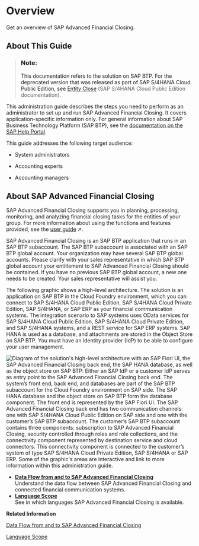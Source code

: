 <!-- loio6e1af2743721420782fcb82472c9ce86 -->

# Overview

Get an overview of SAP Advanced Financial Closing.



<a name="loio6e1af2743721420782fcb82472c9ce86__section_ur1_hlm_scb"/>

## About This Guide

> ### Note:  
> This documentation refers to the solution on SAP BTP. For the deprecated version that was released as part of SAP S/4HANA Cloud Public Edition, see [Entity Close](https://help.sap.com/docs/SAP_S4HANA_CLOUD/f28f75c165cc4626ba0359dc47edc4de/5e4381c85a544720920b78d20d656a4c.html?locale=en-US) \(SAP S/4HANA Cloud Public Edition documentation\).

This administration guide describes the steps you need to perform as an administrator to set up and run SAP Advanced Financial Closing. It covers application-specific information only. For general information about SAP Business Technology Platform \(SAP BTP\), see the [documentation on the SAP Help Portal](https://help.sap.com/docs/BTP?locale=en-US).

This guide addresses the following target audience:

-   System administrators

-   Accounting experts

-   Accounting managers




<a name="loio6e1af2743721420782fcb82472c9ce86__section_ow4_5lm_scb"/>

## About SAP Advanced Financial Closing

SAP Advanced Financial Closing supports you in planning, processing, monitoring, and analyzing financial closing tasks for the entities of your group. For more information about using the functions and features provided, see the [user guide](https://help.sap.com/viewer/b3f5b9cf1ab7498fad5b6f297013d65a/SHIP/en-US/239ab375e0334c149082cc6851644e8b.html "Provides details about the changes made in each version of this document.") :arrow_upper_right:.

SAP Advanced Financial Closing is an SAP BTP application that runs in an SAP BTP subaccount. The SAP BTP subaccount is associated with an SAP BTP global account. Your organization may have several SAP BTP global accounts. Please clarify with your sales representative in which SAP BTP global account your entitlement to SAP Advanced Financial Closing should be contained. If you have no previous SAP BTP global account, a new one needs to be created. Your sales representative will assist you.

The following graphic shows a high-level architecture. The solution is an application on SAP BTP in the Cloud Foundry environment, which you can connect to SAP S/4HANA Cloud Public Edition, SAP S/4HANA Cloud Private Edition, SAP S/4HANA, or SAP ERP as your financial communication systems. The integration scenario to SAP systems uses OData services for SAP S/4HANA Cloud Public Edition, SAP S/4HANA Cloud Private Edition, and SAP S/4HANA systems, and a REST service for SAP ERP systems. SAP HANA is used as a database, and attachments are stored in the Object Store on SAP BTP. You must have an identity provider \(IdP\) to be able to configure your user management.

![Diagram of the solution's high-level architecture with an SAP Fiori UI, the SAP Advanced
                                                  Financial Closing
							back end, the SAP
                                                HANA
							database, as well as the object store on SAP BTP: Either
							an SAP IdP or a customer IdP serves as entry point to the SAP Advanced
                                                  Financial Closing back
							end. The system’s front end, back end, and databases are part of the
								SAP BTP
							subaccount for the Cloud Foundry environment on SAP side. The SAP
                                                HANA
							database and the object store on SAP BTP form
							the database component. The front end is represented by the SAP Fiori
							UI. The SAP Advanced
                                                  Financial Closing back
							end has two communication channels: one with SAP S/4HANA
                                                  Cloud Public Edition
							on SAP side and one with the customer’s SAP BTP
							subaccount. The customer’s SAP BTP
							subaccount contains three components: subscription to SAP Advanced
                                                  Financial Closing,
							security controlled through roles and role collections, and the
							connectivity component represented by destination service and cloud
							connectors. This connectivity component is connected to the customer’s
							system of type SAP S/4HANA
                                                  Cloud Private Edition, SAP
                                                S/4HANA
							or SAP ERP.
							Some of the graphic's areas are interactive and link to more information
							within this administration guide.](images/AFC_High-Level_Architecture_Diagram_726b4eb.png)

-   **[Data Flow from and to SAP Advanced Financial Closing](data-flow-from-and-to-sap-advanced-financial-closing-56103b0.md "Understand the data flow between SAP Advanced
                                                  Financial Closing and connected financial communication
		systems.")**  
Understand the data flow between SAP Advanced Financial Closing and connected financial communication systems.
-   **[Language Scope](language-scope-4f635b9.md "See in which languages SAP Advanced
                                                  Financial Closing is available.")**  
See in which languages SAP Advanced Financial Closing is available.

**Related Information**  


[Data Flow from and to SAP Advanced Financial Closing](data-flow-from-and-to-sap-advanced-financial-closing-56103b0.md "Understand the data flow between SAP Advanced Financial Closing and connected financial communication systems.")

[Language Scope](language-scope-4f635b9.md "See in which languages SAP Advanced Financial Closing is available.")

